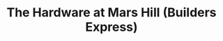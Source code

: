 ---
title: "The Hardware at Mars Hill (Builders Express)"
url: /mars-hill/the-hardware-at-mars-hill-builders-express/
shop: Eisenwaren
---